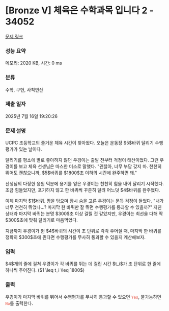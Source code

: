 # [Bronze V] 체육은 수학과목 입니다 2 - 34052 

[문제 링크](https://www.acmicpc.net/problem/34052) 

### 성능 요약

메모리: 2020 KB, 시간: 0 ms

### 분류

수학, 구현, 사칙연산

### 제출 일자

2025년 7월 16일 19:20:26

### 문제 설명

<p>UCPC 초등학교의 즐거운 체육 시간이 찾아왔다. 오늘은 운동장 $5$바퀴 달리기 수행평가가 있는 날이다.</p>

<p>달리기를 평소에 별로 좋아하지 않던 우경이는 출발 전부터 걱정이 태산이었다. 그런 우경이를 보고 체육 선생님은 따스한 미소로 말했다. "괜찮아, 너무 부담 갖지 마. 천천히 뛰어도 괜찮으니까, $5$바퀴를 $1800$초 이하의 시간에 완주하면 돼."</p>

<p>선생님의 다정한 응원 덕분에 용기를 얻은 우경이는 천천히 힘을 내어 달리기 시작했다. 조금 힘들었지만, 포기하지 않고 한 바퀴씩 꾸준히 달려 어느덧 $4$바퀴를 완주했다.</p>

<p>이제 마지막 $1$바퀴. 땀을 닦으며 잠시 숨을 고른 우경이는 문득 걱정이 들었다. "내가 너무 천천히 뛰었나...? 마지막 한 바퀴만 잘 뛰면 수행평가를 통과할 수 있을까?" 지친 상태라 마지막 바퀴는 분명 $300$초 이상 걸릴 것 같았지만, 우경이는 최선을 다해 딱 $300$초에 맞춰 달리기로 마음먹었다.</p>

<p>지금까지 우경이가 뛴 $4$바퀴의 시간이 초 단위로 각각 주어질 때, 마지막 한 바퀴를 정확히 $300$초에 뛴다면 수행평가를 무사히 통과할 수 있을지 계산해보자.</p>

### 입력 

 <p>$4$개의 줄에 걸쳐 우경이가 각 바퀴를 뛰는 데 걸린 시간 $t_i$가 초 단위로 한 줄에 하나씩 주어진다. ($1 \leq t_i \leq 1800$)</p>

### 출력 

 <p>우경이가 마지막 바퀴를 뛰어서 수행평가를 무사히 통과할 수 있으면 <code><span style="color:#e74c3c;">Yes</span></code>, 불가능하면 <code><span style="color:#e74c3c;">No</span></code>를 출력한다.</p>

